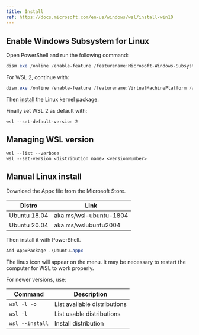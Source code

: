 ```yaml
---
title: Install
ref: https://docs.microsoft.com/en-us/windows/wsl/install-win10
---
```


## Enable Windows Subsystem for Linux

Open PowerShell and run the following command:

```powershell
dism.exe /online /enable-feature /featurename:Microsoft-Windows-Subsystem-Linux /all /norestart
```

For WSL 2, continue with:

```powershell
dism.exe /online /enable-feature /featurename:VirtualMachinePlatform /all /norestart
```

Then [install](https://wslstorestorage.blob.core.windows.net/wslblob/wsl_update_x64.msi) the Linux
kernel package.

Finally set WSL 2 as default with:

```shell
wsl --set-default-version 2
```

## Managing WSL version

```shell
wsl --list --verbose
wsl --set-version <distribution name> <versionNumber>
```

## Manual Linux install

Download the Appx file from the Microsoft Store.

| Distro | Link |
| --- | --- |
| Ubuntu 18.04 | aka.ms/wsl-ubuntu-1804 |
| Ubuntu 20.04 | aka.ms/wslubuntu2004 |

Then install it with PowerShell.

```powershell
Add-AppxPackage .\Ubuntu.appx
```

The linux icon will appear on the menu.
It may be necessary to restart the computer for WSL to work properly.

For newer versions, use:

| Command         | Description                  |
| --------------- | ---------------------------- |
| `wsl -l -o`     | List available distributions |
| `wsl -l`        | List usable distributions    |
| `wsl --install` | Install distribution         |
